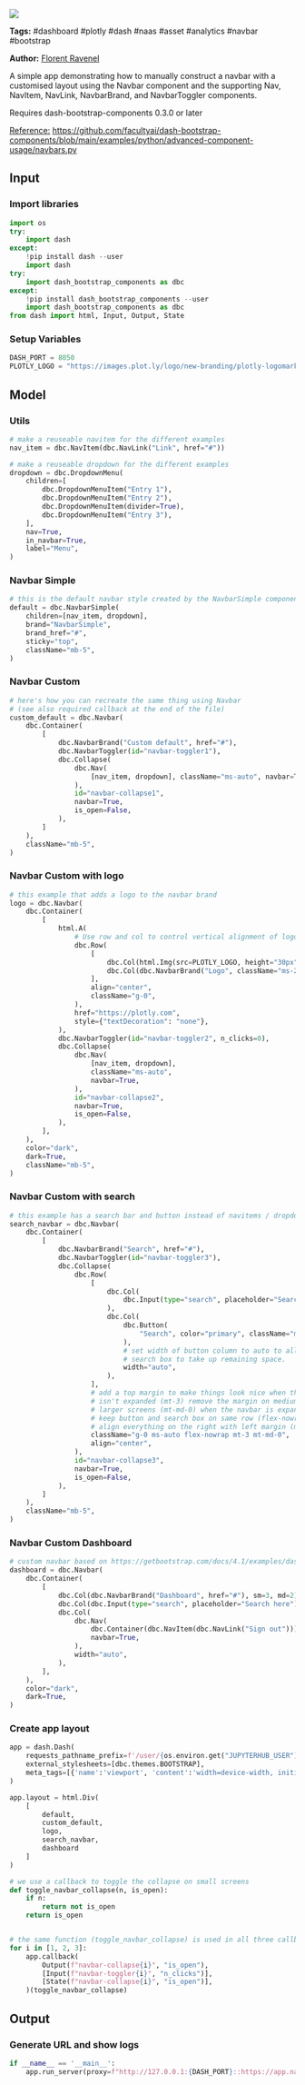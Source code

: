 <a href="https://app.naas.ai/user-redirect/naas/downloader?url=https://raw.githubusercontent.com/jupyter-naas/awesome-notebooks/master/Dash/Dash_Create_Navbar.ipynb" target="_parent"><img src="https://naasai-public.s3.eu-west-3.amazonaws.com/open_in_naas.svg"/></a>

**Tags:** #dashboard #plotly #dash #naas #asset #analytics #navbar #bootstrap

**Author:** [Florent Ravenel](https://www.linkedin.com/in/florent-ravenel/)

A simple app demonstrating how to manually construct a navbar with a customised layout using the Navbar component and the supporting Nav, NavItem, NavLink, NavbarBrand, and NavbarToggler components.

Requires dash-bootstrap-components 0.3.0 or later

<u>Reference:</u> https://github.com/facultyai/dash-bootstrap-components/blob/main/examples/python/advanced-component-usage/navbars.py

## Input

### Import libraries


```python
import os
try:
    import dash
except:
    !pip install dash --user
    import dash
try:
    import dash_bootstrap_components as dbc
except:
    !pip install dash_bootstrap_components --user
    import dash_bootstrap_components as dbc
from dash import html, Input, Output, State
```

### Setup Variables


```python
DASH_PORT = 8050
PLOTLY_LOGO = "https://images.plot.ly/logo/new-branding/plotly-logomark.png"
```

## Model

### Utils


```python
# make a reuseable navitem for the different examples
nav_item = dbc.NavItem(dbc.NavLink("Link", href="#"))

# make a reuseable dropdown for the different examples
dropdown = dbc.DropdownMenu(
    children=[
        dbc.DropdownMenuItem("Entry 1"),
        dbc.DropdownMenuItem("Entry 2"),
        dbc.DropdownMenuItem(divider=True),
        dbc.DropdownMenuItem("Entry 3"),
    ],
    nav=True,
    in_navbar=True,
    label="Menu",
)
```

### Navbar Simple


```python
# this is the default navbar style created by the NavbarSimple component
default = dbc.NavbarSimple(
    children=[nav_item, dropdown],
    brand="NavbarSimple",
    brand_href="#",
    sticky="top",
    className="mb-5",
)
```

### Navbar Custom


```python
# here's how you can recreate the same thing using Navbar
# (see also required callback at the end of the file)
custom_default = dbc.Navbar(
    dbc.Container(
        [
            dbc.NavbarBrand("Custom default", href="#"),
            dbc.NavbarToggler(id="navbar-toggler1"),
            dbc.Collapse(
                dbc.Nav(
                    [nav_item, dropdown], className="ms-auto", navbar=True
                ),
                id="navbar-collapse1",
                navbar=True,
                is_open=False,
            ),
        ]
    ),
    className="mb-5",
)
```

### Navbar Custom with logo


```python
# this example that adds a logo to the navbar brand
logo = dbc.Navbar(
    dbc.Container(
        [
            html.A(
                # Use row and col to control vertical alignment of logo / brand
                dbc.Row(
                    [
                        dbc.Col(html.Img(src=PLOTLY_LOGO, height="30px")),
                        dbc.Col(dbc.NavbarBrand("Logo", className="ms-2")),
                    ],
                    align="center",
                    className="g-0",
                ),
                href="https://plotly.com",
                style={"textDecoration": "none"},
            ),
            dbc.NavbarToggler(id="navbar-toggler2", n_clicks=0),
            dbc.Collapse(
                dbc.Nav(
                    [nav_item, dropdown],
                    className="ms-auto",
                    navbar=True,
                ),
                id="navbar-collapse2",
                navbar=True,
                is_open=False,
            ),
        ],
    ),
    color="dark",
    dark=True,
    className="mb-5",
)
```

### Navbar Custom with search


```python
# this example has a search bar and button instead of navitems / dropdowns
search_navbar = dbc.Navbar(
    dbc.Container(
        [
            dbc.NavbarBrand("Search", href="#"),
            dbc.NavbarToggler(id="navbar-toggler3"),
            dbc.Collapse(
                dbc.Row(
                    [
                        dbc.Col(
                            dbc.Input(type="search", placeholder="Search")
                        ),
                        dbc.Col(
                            dbc.Button(
                                "Search", color="primary", className="ms-2"
                            ),
                            # set width of button column to auto to allow
                            # search box to take up remaining space.
                            width="auto",
                        ),
                    ],
                    # add a top margin to make things look nice when the navbar
                    # isn't expanded (mt-3) remove the margin on medium or
                    # larger screens (mt-md-0) when the navbar is expanded.
                    # keep button and search box on same row (flex-nowrap).
                    # align everything on the right with left margin (ms-auto).
                    className="g-0 ms-auto flex-nowrap mt-3 mt-md-0",
                    align="center",
                ),
                id="navbar-collapse3",
                navbar=True,
                is_open=False,
            ),
        ]
    ),
    className="mb-5",
)
```

### Navbar Custom Dashboard


```python
# custom navbar based on https://getbootstrap.com/docs/4.1/examples/dashboard/
dashboard = dbc.Navbar(
    dbc.Container(
        [
            dbc.Col(dbc.NavbarBrand("Dashboard", href="#"), sm=3, md=2),
            dbc.Col(dbc.Input(type="search", placeholder="Search here")),
            dbc.Col(
                dbc.Nav(
                    dbc.Container(dbc.NavItem(dbc.NavLink("Sign out"))),
                    navbar=True,
                ),
                width="auto",
            ),
        ],
    ),
    color="dark",
    dark=True,
)

```

### Create app layout


```python
app = dash.Dash(
    requests_pathname_prefix=f'/user/{os.environ.get("JUPYTERHUB_USER")}/proxy/{DASH_PORT}/', 
    external_stylesheets=[dbc.themes.BOOTSTRAP],
    meta_tags=[{'name':'viewport', 'content':'width=device-width, initial-scale=1.0'}]
) 

app.layout = html.Div(
    [
        default,
        custom_default,
        logo,
        search_navbar,
        dashboard
    ]
)

# we use a callback to toggle the collapse on small screens
def toggle_navbar_collapse(n, is_open):
    if n:
        return not is_open
    return is_open


# the same function (toggle_navbar_collapse) is used in all three callbacks
for i in [1, 2, 3]:
    app.callback(
        Output(f"navbar-collapse{i}", "is_open"),
        [Input(f"navbar-toggler{i}", "n_clicks")],
        [State(f"navbar-collapse{i}", "is_open")],
    )(toggle_navbar_collapse)
```

## Output

### Generate URL and show logs


```python
if __name__ == '__main__':
    app.run_server(proxy=f"http://127.0.0.1:{DASH_PORT}::https://app.naas.ai")
```
